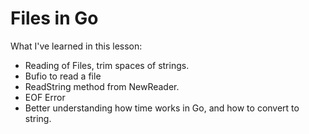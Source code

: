 # Files in Go

What I've learned in this lesson:

* Reading of Files, trim spaces of strings.
* Bufio to read a file
* ReadString method from NewReader.
* EOF Error
* Better understanding how time works in Go, and how to convert to string.

